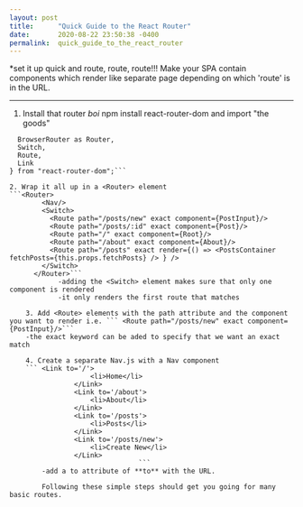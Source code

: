 ```yaml
---
layout: post
title:      "Quick Guide to the React Router"
date:       2020-08-22 23:50:38 -0400
permalink:  quick_guide_to_the_react_router
---
```



*set it up quick and route, route, route!!! Make your SPA contain components which render like separate page depending on which 'route' is in the URL.


---

1. Install that router *boi* npm install react-router-dom and import "the goods"
```import {
  BrowserRouter as Router,
  Switch,
  Route,
  Link
} from "react-router-dom";```

2. Wrap it all up in a <Router> element
```<Router>
        <Nav/>
        <Switch>
          <Route path="/posts/new" exact component={PostInput}/>
          <Route path="/posts/:id" exact component={Post}/>
          <Route path="/" exact component={Root}/>
          <Route path="/about" exact component={About}/>
          <Route path="/posts" exact render={() => <PostsContainer fetchPosts={this.props.fetchPosts} /> } />
        </Switch>
      </Router>```
			-adding the <Switch> element makes sure that only one component is rendered
			-it only renders the first route that matches
			
	3. Add <Route> elements with the path attribute and the component you want to render i.e. ``` <Route path="/posts/new" exact component={PostInput}/>```
	-the exact keyword can be aded to specify that we want an exact match 
	
	4. Create a separate Nav.js with a Nav component
	``` <Link to='/'>
                    <li>Home</li>
                </Link>
                <Link to='/about'>
                    <li>About</li>
                </Link>
                <Link to='/posts'>
                    <li>Posts</li>
                </Link>
                <Link to='/posts/new'>
                    <li>Create New</li>
                </Link>
								```
		-add a to attribute of **to** with the URL.
		
		Following these simple steps should get you going for many basic routes.
			
			
		
